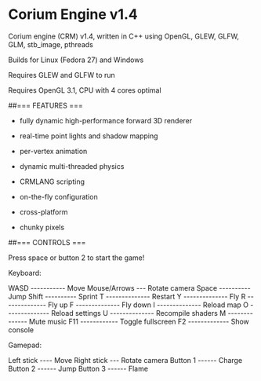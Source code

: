 # Corium Engine v1.4

Corium engine (CRM) v1.4, written in C++ using OpenGL,
GLEW, GLFW, GLM, stb_image, pthreads

Builds for Linux (Fedora 27) and Windows

Requires GLEW and GLFW to run

Requires OpenGL 3.1, CPU with 4 cores optimal

##=== FEATURES ===

- fully dynamic high-performance forward 3D renderer

- real-time point lights and shadow mapping

- per-vertex animation

- dynamic multi-threaded physics

- CRMLANG scripting

- on-the-fly configuration

- cross-platform

- chunky pixels

##=== CONTROLS ===

Press space or button 2 to start the game!

Keyboard:

WASD ----------- Move
Mouse/Arrows --- Rotate camera
Space ---------- Jump
Shift ---------- Sprint
T -------------- Restart
Y -------------- Fly
R -------------- Fly up
F -------------- Fly down
I -------------- Reload map
O -------------- Reload settings
U -------------- Recompile shaders
M -------------- Mute music
F11 ------------ Toggle fullscreen
F2 ------------- Show console

Gamepad:

Left stick ---- Move
Right stick --- Rotate camera
Button 1 ------ Charge
Button 2 ------ Jump
Button 3 ------ Flame

